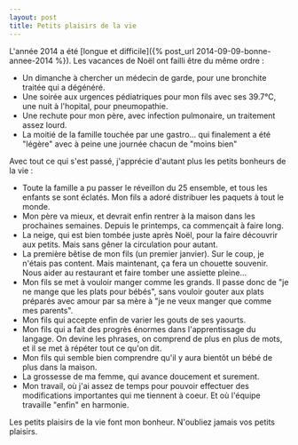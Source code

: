 ```yaml
---
layout: post
title: Petits plaisirs de la vie
---
```


L'année 2014 a été [longue et difficile]({% post_url 2014-09-09-bonne-annee-2014 %}). Les vacances de Noël ont failli être du même ordre :

* Un dimanche à chercher un médecin de garde, pour une bronchite traitée qui a dégénéré.
* Une soirée aux urgences pédiatriques pour mon fils avec ses 39.7°C, une nuit à l'hopital, pour pneumopathie.
* Une rechute pour mon père, avec infection pulmonaire, un traitement assez lourd.
* La moitié de la famille touchée par une gastro... qui finalement a été "légère" avec à peine une journée chacun de "moins bien"


Avec tout ce qui s'est passé, j'apprécie d'autant plus les petits bonheurs de la vie :

* Toute la famille a pu passer le réveillon du 25 ensemble, et tous les enfants se sont éclatés. Mon fils a adoré distribuer les paquets à tout le monde.
* Mon père va mieux, et devrait enfin rentrer à la maison dans les prochaines semaines. Depuis le printemps, ca commençait à faire long.
* La neige, qui est bien tombée juste après Noël, pour la faire découvrir aux petits. Mais sans gêner la circulation pour autant.
* La première bêtise de mon fils (un premier janvier). Sur le coup, je n'étais pas content. Mais maintenant, ça fera un chouette souvenir. Nous aider au restaurant et faire tomber une assiette pleine...
* Mon fils se met à vouloir manger comme les grands. Il passe donc de "je ne mange que les plats pour bébés", sans vouloir gouter aux plats préparés avec amour par sa mère à "je ne veux manger que comme mes parents".
* Mon fils qui accepte enfin de varier les gouts de ses yaourts.
* Mon fils qui a fait des progrès énormes dans l'apprentissage du langage. On devine les phrases, on comprend de plus en plus de mots, et il se met à répéter tout ce qu'on dit.
* Mon fils qui semble bien comprendre qu'il y aura bientôt un bébé de plus dans la maison.
* La grossesse de ma femme, qui avance doucement et surement.
* Mon travail, où j'ai assez de temps pour pouvoir effectuer des modifications importantes qui me tiennent à coeur. Et où l'équipe travaille "enfin" en harmonie.


Les petits plaisirs de la vie font mon bonheur. N'oubliez jamais vos petits plaisirs.